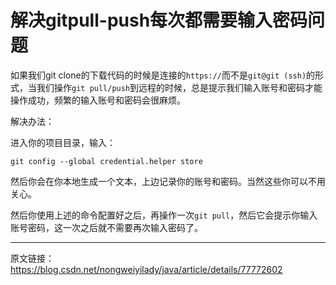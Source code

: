 # 解决gitpull-push每次都需要输入密码问题

如果我们git clone的下载代码的时候是连接的`https://`而不是`git@git (ssh)`的形式，当我们操作`git pull/push`到远程的时候，总是提示我们输入账号和密码才能操作成功，频繁的输入账号和密码会很麻烦。

解决办法：

进入你的项目目录，输入：

```shell
git config --global credential.helper store
```


然后你会在你本地生成一个文本，上边记录你的账号和密码。当然这些你可以不用关心。

然后你使用上述的命令配置好之后，再操作一次`git pull`，然后它会提示你输入账号密码，这一次之后就不需要再次输入密码了。

---

原文链接：https://blog.csdn.net/nongweiyilady/java/article/details/77772602